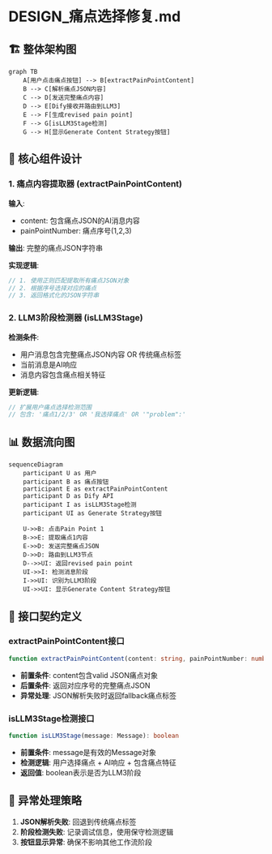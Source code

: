 # DESIGN_痛点选择修复.md

## 🏗️ 整体架构图

```mermaid
graph TB
    A[用户点击痛点按钮] --> B[extractPainPointContent]
    B --> C[解析痛点JSON内容]
    C --> D[发送完整痛点内容]
    D --> E[Dify接收并路由到LLM3]
    E --> F[生成revised pain point]
    F --> G[isLLM3Stage检测]
    G --> H[显示Generate Content Strategy按钮]
```

## 🔧 核心组件设计

### 1. 痛点内容提取器 (extractPainPointContent)
**输入**: 
- content: 包含痛点JSON的AI消息内容
- painPointNumber: 痛点序号(1,2,3)

**输出**: 完整的痛点JSON字符串

**实现逻辑**:
```typescript
// 1. 使用正则匹配提取所有痛点JSON对象
// 2. 根据序号选择对应的痛点
// 3. 返回格式化的JSON字符串
```

### 2. LLM3阶段检测器 (isLLM3Stage)
**检测条件**:
- 用户消息包含完整痛点JSON内容 OR 传统痛点标签
- 当前消息是AI响应
- 消息内容包含痛点相关特征

**更新逻辑**:
```typescript
// 扩展用户痛点选择检测范围
// 包含: '痛点1/2/3' OR '我选择痛点' OR '"problem":'
```

## 📊 数据流向图

```mermaid
sequenceDiagram
    participant U as 用户
    participant B as 痛点按钮
    participant E as extractPainPointContent
    participant D as Dify API
    participant I as isLLM3Stage检测
    participant UI as Generate Strategy按钮

    U->>B: 点击Pain Point 1
    B->>E: 提取痛点1内容
    E->>D: 发送完整痛点JSON
    D->>D: 路由到LLM3节点
    D-->>UI: 返回revised pain point
    UI->>I: 检测消息阶段
    I->>UI: 识别为LLM3阶段
    UI->>UI: 显示Generate Content Strategy按钮
```

## 🔗 接口契约定义

### extractPainPointContent接口
```typescript
function extractPainPointContent(content: string, painPointNumber: number): string
```
- **前置条件**: content包含valid JSON痛点对象
- **后置条件**: 返回对应序号的完整痛点JSON
- **异常处理**: JSON解析失败时返回fallback痛点标签

### isLLM3Stage检测接口  
```typescript
function isLLM3Stage(message: Message): boolean
```
- **前置条件**: message是有效的Message对象
- **检测逻辑**: 用户选择痛点 + AI响应 + 包含痛点特征
- **返回值**: boolean表示是否为LLM3阶段

## 🎯 异常处理策略
1. **JSON解析失败**: 回退到传统痛点标签
2. **阶段检测失败**: 记录调试信息，使用保守检测逻辑
3. **按钮显示异常**: 确保不影响其他工作流阶段